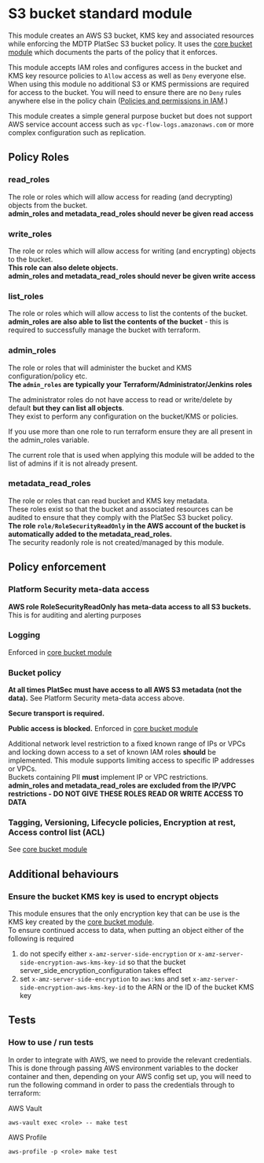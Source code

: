 # S3 bucket standard module

This module creates an AWS S3 bucket, KMS key and associated resources while enforcing the MDTP PlatSec S3 bucket
policy. It uses the [core bucket module](https://registry.terraform.io/modules/hmrc/s3-bucket-core/aws/latest) which
documents the parts of the policy that it enforces.

This module accepts IAM roles and configures access in the bucket and KMS key resource policies to `Allow` access as
well as `Deny` everyone else. When using this module no additional S3 or KMS permissions are required for access to the
bucket. You will need to ensure there are no `Deny` rules anywhere else in the policy chain
([Policies and permissions in IAM](https://docs.aws.amazon.com/IAM/latest/UserGuide/access_policies.html).)

This module creates a simple general purpose bucket but does not support AWS service account access such as
`vpc-flow-logs.amazonaws.com` or more complex configuration such as replication.

## Policy Roles

### read_roles

The role or roles which will allow access for reading (and decrypting) objects from the bucket.  
**admin_roles and metadata_read_roles should __never__ be given read access**

### write_roles

The role or roles which will allow access for writing (and encrypting) objects to the bucket.   
**This role can also delete objects.**  
**admin_roles and metadata_read_roles should __never__ be given write access**

### list_roles

The role or roles which will allow access to list the contents of the bucket.  
**admin_roles are also able to list the contents of the bucket** - this is required to successfully manage the bucket with
terraform.

### admin_roles

The role or roles that will administer the bucket and KMS configuration/policy etc.  
__The `admin_roles` are typically your Terraform/Administrator/Jenkins roles__

The administrator roles do not have access to read or write/delete by default **but they can list all objects**.  
They exist to perform any configuration on the bucket/KMS or policies.

If you use more than one role to run terraform ensure they are all present in the admin_roles variable.

The current role that is used when applying this module will be added to the list of admins if it is not already
present.

### metadata_read_roles

The role or roles that can read bucket and KMS key metadata.  
These roles exist so that the bucket and associated resources can be audited to ensure that they comply with the PlatSec
S3 bucket policy.  
**The role `role/RoleSecurityReadOnly` in the AWS account of the bucket is automatically added to the
metadata_read_roles.**  
The security readonly role is not created/managed by this module.

## Policy enforcement

### Platform Security meta-data access

**AWS role RoleSecurityReadOnly has meta-data access to all S3 buckets.** This is for auditing and alerting purposes

### Logging

Enforced in [core bucket module](https://registry.terraform.io/modules/hmrc/s3-bucket-core/aws/latest)

### Bucket policy

**At all times PlatSec must have access to all AWS S3 metadata (not the data).** See Platform Security meta-data access
above.

**Secure transport is required.**

**Public access is blocked.**
Enforced in [core bucket module](https://registry.terraform.io/modules/hmrc/s3-bucket-core/aws/latest)

Additional network level restriction to a fixed known range of IPs or VPCs and locking down access to a set of known IAM
roles **should** be implemented. This module supports limiting access to specific IP addresses or VPCs.  
Buckets containing PII **must** implement IP or VPC restrictions.  
**admin_roles and metadata_read_roles are excluded from the IP/VPC restrictions - DO NOT GIVE THESE ROLES READ OR WRITE
ACCESS TO DATA** 

### Tagging, Versioning, Lifecycle policies, Encryption at rest, Access control list (ACL)

See [core bucket module](https://registry.terraform.io/modules/hmrc/s3-bucket-core/aws/latest)

## Additional behaviours

### Ensure the bucket KMS key is used to encrypt objects

This module ensures that the only encryption key that can be use is the KMS key created by the
[core bucket module](https://registry.terraform.io/modules/hmrc/s3-bucket-core/aws/latest).  
To ensure continued access to data, when putting an object either of the following is required
1. do not specify either `x-amz-server-side-encryption` or `x-amz-server-side-encryption-aws-kms-key-id` so that the 
bucket server_side_encryption_configuration takes effect
2. set `x-amz-server-side-encryption` to `aws:kms` and set `x-amz-server-side-encryption-aws-kms-key-id` to the ARN or
the ID of the bucket KMS key

## Tests

### How to use / run tests
In order to integrate with AWS, we need to provide the relevant credentials.
This is done through passing AWS environment variables to the docker container and then, depending on your AWS config set up,
you will need to run the following command in order to pass the credentials through to terraform:

AWS Vault

```aws-vault exec <role> -- make test ```

AWS Profile

``` aws-profile -p <role> make test ```
